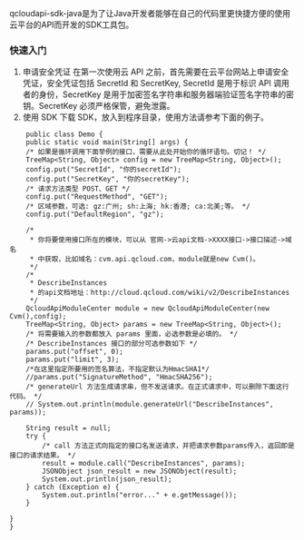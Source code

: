 qcloudapi-sdk-java是为了让Java开发者能够在自己的代码里更快捷方便的使用云平台的API而开发的SDK工具包。

### 快速入门
1. 申请安全凭证
在第一次使用云 API 之前，首先需要在云平台网站上申请安全凭证，安全凭证包括 SecretId 和 SecretKey, SecretId 是用于标识 API 调用者的身份，SecretKey 是用于加密签名字符串和服务器端验证签名字符串的密钥。SecretKey 必须严格保管，避免泄露。
2. 使用 SDK
下载 SDK，放入到程序目录，使用方法请参考下面的例子。

```
    public class Demo {
    public static void main(String[] args) {
	/* 如果是循环调用下面举例的接口，需要从此处开始你的循环语句。切记！ */
	TreeMap<String, Object> config = new TreeMap<String, Object>();
	config.put("SecretId", "你的secretId");
	config.put("SecretKey", "你的secretKey");
	/* 请求方法类型 POST、GET */
	config.put("RequestMethod", "GET");
	/* 区域参数，可选: gz:广州; sh:上海; hk:香港; ca:北美;等。 */
	config.put("DefaultRegion", "gz");

	/*
	 * 你将要使用接口所在的模块，可以从 官网->云api文档->XXXX接口->接口描述->域名
	 * 中获取，比如域名：cvm.api.qcloud.com，module就是new Cvm()。
	 */
	/*
	 * DescribeInstances
	 * 的api文档地址：http://cloud.qcloud.com/wiki/v2/DescribeInstances
	 */
	QcloudApiModuleCenter module = new QcloudApiModuleCenter(new Cvm(),config);
	TreeMap<String, Object> params = new TreeMap<String, Object>();
	/* 将需要输入的参数都放入 params 里面，必选参数是必填的。 */
	/* DescribeInstances 接口的部分可选参数如下 */
	params.put("offset", 0);
	params.put("limit", 3);
	/*在这里指定所要用的签名算法，不指定默认为HmacSHA1*/
	//params.put("SignatureMethod", "HmacSHA256");
	/* generateUrl 方法生成请求串，但不发送请求。在正式请求中，可以删除下面这行代码。 */
	// System.out.println(module.generateUrl("DescribeInstances", params));

	String result = null;
	try {
		/* call 方法正式向指定的接口名发送请求，并把请求参数params传入，返回即是接口的请求结果。 */
		result = module.call("DescribeInstances", params);
		JSONObject json_result = new JSONObject(result);
		System.out.println(json_result);
	} catch (Exception e) {
		System.out.println("error..." + e.getMessage());
	}

}
}
```